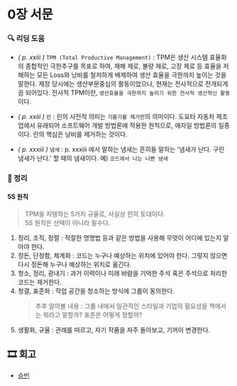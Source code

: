 # 0장 서문

### 🔍 리딩 도움
- _( p. xxiii )_ `TPM (Total Productive Management)` : TPM은 생산 시스템 효율화의 종합적인 극한추구를 목표로 하여, 재해 제로, 불량 제로, 고장 제로 등 효율을 저해하는 모든 Loss와 낭비를 철저하게 배제하여 생산 효율을 극한까지 높이는 것을 말한다. 제창 당시에는 생산부문중심의 활동이었으나, 현재는 전사적으로 전개되게끔 되어있다. 전사적 TPM이란, `생산효율을 극한까지 높이기 위한 전사적 생산혁신 활동` 이다.


- _( p. xxiii )_ `린` : 린의 사전적 의미는 `기름기를 제거한`의 의미이다. 도요타 자동차 제조업에서 유래되어 소프트웨어 개발 방법론에 적용한 원칙으로, 애자일 방법론의 일종이다. 린의 핵심은 낭비를 제거하는 것이다.


- _( p. xxxiii )_ `냄새` : p. xxxiii 에서 말하는 냄새는 흔히들 말하는 '냄새가 난다. 구린 냄새가 난다.' 할 때의 냄새이다. 예) `코드에서 나는 나쁜 냄새`

### 📝 정리

#### 5S 원칙
> TPM을 지탱하는 5가지 규율로, 사실상 린의 토대이다.  
> 5S 원칙은 선택이 아니라 필수다.
1. 정리, 조직, 정렬 : 적절한 명명법 등과 같은 방법을 사용해 무엇이 어디에 있는지 알아야 한다.
2. 정돈, 단정함, 체계화 : 코드는 누구나 예상하는 위치에 있어야 한다. 그렇지 않으면 다시 정돈해 누구나 예상하는 위치로 옮긴다.
3. 청소, 정리, 광내기 : 과거 이력이나 미래 바람을 기억한 주석 혹은 주석으로 처리한 코드는 제거한다.
4. 청결, 표준화 : 작업 공간을 청소하는 방식에 그룹이 동의한다.
   > 추후 알아볼 내용 : 그룹 내에서 일관적인 스타일과 기업의 필요성을 책에서는 뭐라고 말할까? 표준은 어떻게 정할까?
5. 생활화, 규율 : 관례를 따르고, 자기 작품을 자주 돌아보고, 기꺼이 변경한다.

## 🎞 회고

- [승빈](./wsb.md)

